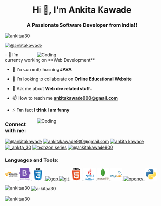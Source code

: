 <h1 align="center">Hi 👋, I'm Ankita Kawade</h1>
<h3 align="center">A Passionate Software Developer from India!!</h3>

<p align="left"> <img src="https://komarev.com/ghpvc/?username=ankitaa30&label=Profile%20views&color=0e75b6&style=flat" alt="ankitaa30" /> </p>

<p align="left"> <a href="https://twitter.com/@ankitakawade" target="blank"><img src="https://img.shields.io/twitter/follow/@ankitakawade?logo=twitter&style=for-the-badge" alt="@ankitakawade" /></a> </p>

<img align="right" alt="Coding" width="400" src="https://cdn.dribbble.com/users/2646423/screenshots/5507196/computer.gif">
- 🔭 I’m currently working on **Web Development**

- 🌱 I’m currently learning **JAVA**

- 👯 I’m looking to collaborate on **Online Educational Website**

- 💬 Ask me about **Web dev related stuff..**

- 📫 How to reach me **ankitakawade900@gmail.com**

- ⚡ Fun fact **I think I am funny**

<img align="right" alt="Coding" width="400" src="https://cdn.dribbble.com/users/2646423/screenshots/5507196/computer.gif">

<h3 align="left">Connect with me:</h3>
<p align="left">
<a href="https://twitter.com/@ankitakawade" target="blank"><img align="center" src="https://raw.githubusercontent.com/rahuldkjain/github-profile-readme-generator/master/src/images/icons/Social/twitter.svg" alt="@ankitakawade" height="30" width="40" /></a>
<a href="https://linkedin.com/in/ankitakawade900@gmail.com" target="blank"><img align="center" src="https://raw.githubusercontent.com/rahuldkjain/github-profile-readme-generator/master/src/images/icons/Social/linked-in-alt.svg" alt="ankitakawade900@gmail.com" height="30" width="40" /></a>
<a href="https://fb.com/ankita kawade" target="blank"><img align="center" src="https://raw.githubusercontent.com/rahuldkjain/github-profile-readme-generator/master/src/images/icons/Social/facebook.svg" alt="ankita kawade" height="30" width="40" /></a>
<a href="https://instagram.com/_ankita_30" target="blank"><img align="center" src="https://raw.githubusercontent.com/rahuldkjain/github-profile-readme-generator/master/src/images/icons/Social/instagram.svg" alt="_ankita_30" height="30" width="40" /></a>
<a href="https://www.youtube.com/c/techzon series" target="blank"><img align="center" src="https://raw.githubusercontent.com/rahuldkjain/github-profile-readme-generator/master/src/images/icons/Social/youtube.svg" alt="techzon series" height="30" width="40" /></a>
<a href="https://www.hackerrank.com/@ankitakawade900" target="blank"><img align="center" src="https://raw.githubusercontent.com/rahuldkjain/github-profile-readme-generator/master/src/images/icons/Social/hackerrank.svg" alt="@ankitakawade900" height="30" width="40" /></a>
</p>




<h3 align="left">Languages and Tools:</h3>
<p align="left"> <a href="https://aws.amazon.com" target="_blank" rel="noreferrer"> <img src="https://raw.githubusercontent.com/devicons/devicon/master/icons/amazonwebservices/amazonwebservices-original-wordmark.svg" alt="aws" width="40" height="40"/> </a> <a href="https://getbootstrap.com" target="_blank" rel="noreferrer"> <img src="https://raw.githubusercontent.com/devicons/devicon/master/icons/bootstrap/bootstrap-plain-wordmark.svg" alt="bootstrap" width="40" height="40"/> </a> <a href="https://www.w3schools.com/css/" target="_blank" rel="noreferrer"> <img src="https://raw.githubusercontent.com/devicons/devicon/master/icons/css3/css3-original-wordmark.svg" alt="css3" width="40" height="40"/> </a> <a href="https://cloud.google.com" target="_blank" rel="noreferrer"> <img src="https://www.vectorlogo.zone/logos/google_cloud/google_cloud-icon.svg" alt="gcp" width="40" height="40"/> </a> <a href="https://git-scm.com/" target="_blank" rel="noreferrer"> <img src="https://www.vectorlogo.zone/logos/git-scm/git-scm-icon.svg" alt="git" width="40" height="40"/> </a> <a href="https://www.w3.org/html/" target="_blank" rel="noreferrer"> <img src="https://raw.githubusercontent.com/devicons/devicon/master/icons/html5/html5-original-wordmark.svg" alt="html5" width="40" height="40"/> </a> <a href="https://www.java.com" target="_blank" rel="noreferrer"> <img src="https://raw.githubusercontent.com/devicons/devicon/master/icons/java/java-original.svg" alt="java" width="40" height="40"/> </a> <a href="https://www.mongodb.com/" target="_blank" rel="noreferrer"> <img src="https://raw.githubusercontent.com/devicons/devicon/master/icons/mongodb/mongodb-original-wordmark.svg" alt="mongodb" width="40" height="40"/> </a> <a href="https://www.mysql.com/" target="_blank" rel="noreferrer"> <img src="https://raw.githubusercontent.com/devicons/devicon/master/icons/mysql/mysql-original-wordmark.svg" alt="mysql" width="40" height="40"/> </a> <a href="https://opencv.org/" target="_blank" rel="noreferrer"> <img src="https://www.vectorlogo.zone/logos/opencv/opencv-icon.svg" alt="opencv" width="40" height="40"/> </a> <a href="https://www.python.org" target="_blank" rel="noreferrer"> <img src="https://raw.githubusercontent.com/devicons/devicon/master/icons/python/python-original.svg" alt="python" width="40" height="40"/> </a> </p>




<p><img align="left" src="https://github-readme-stats.vercel.app/api/top-langs?username=ankitaa30&show_icons=true&locale=en&layout=compact" alt="ankitaa30" /></p>



<p>&nbsp;<img align="center" src="https://github-readme-stats.vercel.app/api?username=ankitaa30&show_icons=true&locale=en" alt="ankitaa30" /></p>


<p><img align="center" src="https://github-readme-streak-stats.herokuapp.com/?user=ankitaa30&" alt="ankitaa30" /></p>


